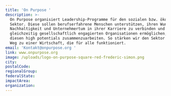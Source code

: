 ```yaml
---
title: 'On Purpose '
description: >-
  On Purpose organisiert Leadership-Programme für den sozialen bzw. ökologischen
  Sektor. Diese sollen berufserfahrene Menschen unterstützen, ihren Wunsch
  Nachhaltigkeit und Unternehmertum in ihrer Karriere zu verbinden und
  gleichzeitig gesellschaftlich engagierten Organisationen ermöglichen, mit
  diesen high potentials zusammenzuarbeiten. So stärken wir den Sektor auf dem
  Weg zu einer Wirtschaft, die für alle funktioniert. 
email: 'Kontakt@onpurpose.org '
link: www.onpurpose.org
image: /uploads/logo-on-purpose-square-red-frederic-simon.png
city:
postalCode:
regionalGroup:
federalState:
impactArea:
organization:
---
```


